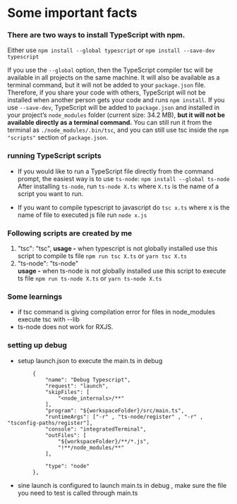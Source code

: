 # Some important facts

### There are two ways to install TypeScript with npm.
Either use
`npm install --global typescript`
or
`npm install --save-dev typescript`

If you use the `--global` option, then the TypeScript compiler tsc will be available in all projects on the same machine. It will also be available as a terminal command, but it will not be added to your `package.json` file. Therefore, if you share your code with others, TypeScript will not be installed when another person gets your code and runs `npm install`.
If you use `--save-dev`, TypeScript will be added to `package.json` and installed in your project’s `node_modules` folder (current size: 34.2 MB), **but it will not be available directly as a terminal command.**
You can still run it from the terminal as `./node_modules/.bin/tsc`, and you can still use tsc inside the `npm` `"scripts"` section of `package.json`.


### running TypeScript scripts
- If you would like to run a TypeScript file directly from the command prompt, the easiest way is to use `ts-node`:
`npm install --global ts-node`
After installing `ts-node`, run `ts-node X.ts` where `X.ts` is the name of a script you want to run.

- If you want to compile typescript to javascript do
`tsc x.ts` where x is the name of file
to executed js file run
`node x.js`

### Following scripts are created by me
1. "tsc": "tsc",
**usage -**  when typescript is not globally installed use this script to compile ts file
`npm run tsc X.ts` or `yarn tsc X.ts`
2. "ts-node": "ts-node"   
**usage -**  when ts-node is not globally installed use this script to execute ts file
`npm run ts-node X.ts` or `yarn ts-node X.ts`

### Some learnings
- if tsc command is giving compilation error for files in node_modules execute tsc with --lib
- ts-node does not work for RXJS.  

### setting up debug
- setup launch.json to execute the main.ts in debug
```
        {
            "name": "Debug Typescript",
            "request": "launch",
            "skipFiles": [
                "<node_internals>/**"
            ],
            "program": "${workspaceFolder}/src/main.ts",
            "runtimeArgs": ["-r" , "ts-node/register" , "-r" , "tsconfig-paths/register"],
            "console": "integratedTerminal",
            "outFiles": [
                "${workspaceFolder}/**/*.js",
                "!**/node_modules/**"
            ],
          
            "type": "node"
        },
```
- sine launch is configured to launch main.ts in debug , make sure the file you need to test is called through main.ts